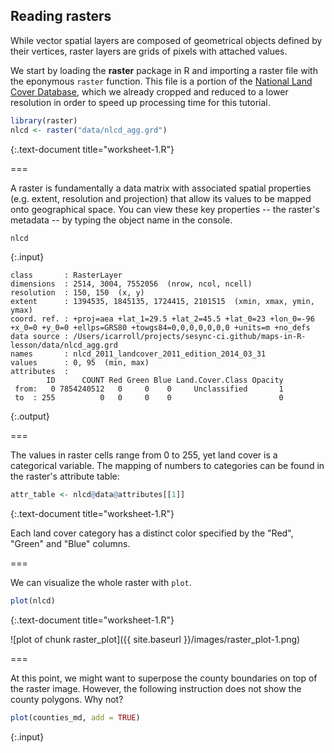 ---
---

## Reading rasters

While vector spatial layers are composed of geometrical objects defined by their vertices, raster layers are grids of pixels with attached values. 

We start by loading the **raster** package in R and importing a raster file with the eponymous `raster` function. This file is a portion of the [National Land Cover Database](http://www.mrlc.gov/nlcd2011.php), which we already cropped and reduced to a lower resolution in order to speed up processing time for this tutorial.


~~~r
library(raster)
nlcd <- raster("data/nlcd_agg.grd")
~~~
{:.text-document title="worksheet-1.R"}

===

A raster is fundamentally a data matrix with associated spatial properties (e.g. extent, resolution and projection) that allow its values to be mapped onto geographical space. You can view these key properties -- the raster's metadata -- by typing the object name in the console.


~~~r
nlcd
~~~
{:.input}
~~~
class       : RasterLayer 
dimensions  : 2514, 3004, 7552056  (nrow, ncol, ncell)
resolution  : 150, 150  (x, y)
extent      : 1394535, 1845135, 1724415, 2101515  (xmin, xmax, ymin, ymax)
coord. ref. : +proj=aea +lat_1=29.5 +lat_2=45.5 +lat_0=23 +lon_0=-96 +x_0=0 +y_0=0 +ellps=GRS80 +towgs84=0,0,0,0,0,0,0 +units=m +no_defs 
data source : /Users/icarroll/projects/sesync-ci.github/maps-in-R-lesson/data/nlcd_agg.grd 
names       : nlcd_2011_landcover_2011_edition_2014_03_31 
values      : 0, 95  (min, max)
attributes  :
        ID      COUNT Red Green Blue Land.Cover.Class Opacity
 from:   0 7854240512   0     0    0     Unclassified       1
 to  : 255          0   0     0    0                        0
~~~
{:.output}

===

The values in raster cells range from 0 to 255, yet land cover is a categorical variable. The mapping of numbers to categories can be found in the raster's attribute table:

~~~r
attr_table <- nlcd@data@attributes[[1]]
~~~
{:.text-document title="worksheet-1.R"}

Each land cover category has a distinct color specified by the "Red", "Green" and "Blue" columns. 

===

We can visualize the whole raster with `plot`.

~~~r
plot(nlcd)
~~~
{:.text-document title="worksheet-1.R"}

![plot of chunk raster_plot]({{ site.baseurl }}/images/raster_plot-1.png)

===

At this point, we might want to superpose the county boundaries on top of the raster image. However, the following instruction does not show the county polygons. Why not?

~~~r
plot(counties_md, add = TRUE)
~~~
{:.input}
